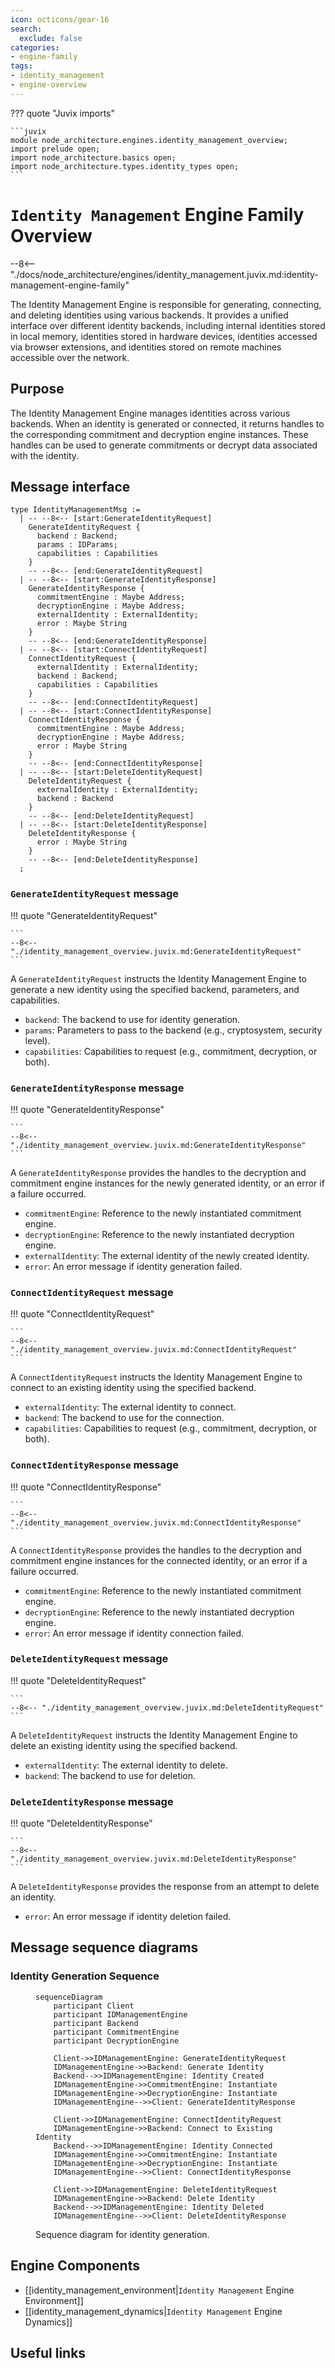 ```yaml
---
icon: octicons/gear-16
search:
  exclude: false
categories:
- engine-family
tags:
- identity_management
- engine-overview
---
```


??? quote "Juvix imports"

    ```juvix
    module node_architecture.engines.identity_management_overview;
    import prelude open;
    import node_architecture.basics open;
    import node_architecture.types.identity_types open;
    ```

# `Identity Management` Engine Family Overview

--8<-- "./docs/node_architecture/engines/identity_management.juvix.md:identity-management-engine-family"

The Identity Management Engine is responsible for generating, connecting, and deleting identities using various backends. It provides a unified interface over different identity backends, including internal identities stored in local memory, identities stored in hardware devices, identities accessed via browser extensions, and identities stored on remote machines accessible over the network.

## Purpose

The Identity Management Engine manages identities across various backends. When an identity is generated or connected, it returns handles to the corresponding commitment and decryption engine instances. These handles can be used to generate commitments or decrypt data associated with the identity.

## Message interface

<!-- --8<-- [start:IdentityManagementMsg] -->
```juvix
type IdentityManagementMsg :=
  | -- --8<-- [start:GenerateIdentityRequest]
    GenerateIdentityRequest {
      backend : Backend;
      params : IDParams;
      capabilities : Capabilities
    }
    -- --8<-- [end:GenerateIdentityRequest]
  | -- --8<-- [start:GenerateIdentityResponse]
    GenerateIdentityResponse {
      commitmentEngine : Maybe Address;
      decryptionEngine : Maybe Address;
      externalIdentity : ExternalIdentity;
      error : Maybe String
    }
    -- --8<-- [end:GenerateIdentityResponse]
  | -- --8<-- [start:ConnectIdentityRequest]
    ConnectIdentityRequest {
      externalIdentity : ExternalIdentity;
      backend : Backend;
      capabilities : Capabilities
    }
    -- --8<-- [end:ConnectIdentityRequest]
  | -- --8<-- [start:ConnectIdentityResponse]
    ConnectIdentityResponse {
      commitmentEngine : Maybe Address;
      decryptionEngine : Maybe Address;
      error : Maybe String
    }
    -- --8<-- [end:ConnectIdentityResponse]
  | -- --8<-- [start:DeleteIdentityRequest]
    DeleteIdentityRequest {
      externalIdentity : ExternalIdentity;
      backend : Backend
    }
    -- --8<-- [end:DeleteIdentityRequest]
  | -- --8<-- [start:DeleteIdentityResponse]
    DeleteIdentityResponse {
      error : Maybe String
    }
    -- --8<-- [end:DeleteIdentityResponse]
  ;
```
<!-- --8<-- [end:IdentityManagementMsg] -->

### `GenerateIdentityRequest` message

!!! quote "GenerateIdentityRequest"

    ```
    --8<-- "./identity_management_overview.juvix.md:GenerateIdentityRequest"
    ```

A `GenerateIdentityRequest` instructs the Identity Management Engine to generate a new identity using the specified backend, parameters, and capabilities.

- `backend`: The backend to use for identity generation.
- `params`: Parameters to pass to the backend (e.g., cryptosystem, security level).
- `capabilities`: Capabilities to request (e.g., commitment, decryption, or both).

### `GenerateIdentityResponse` message

!!! quote "GenerateIdentityResponse"

    ```
    --8<-- "./identity_management_overview.juvix.md:GenerateIdentityResponse"
    ```

A `GenerateIdentityResponse` provides the handles to the decryption and commitment engine instances for the newly generated identity, or an error if a failure occurred.

- `commitmentEngine`: Reference to the newly instantiated commitment engine.
- `decryptionEngine`: Reference to the newly instantiated decryption engine.
- `externalIdentity`: The external identity of the newly created identity.
- `error`: An error message if identity generation failed.

### `ConnectIdentityRequest` message

!!! quote "ConnectIdentityRequest"

    ```
    --8<-- "./identity_management_overview.juvix.md:ConnectIdentityRequest"
    ```

A `ConnectIdentityRequest` instructs the Identity Management Engine to connect to an existing identity using the specified backend.

- `externalIdentity`: The external identity to connect.
- `backend`: The backend to use for the connection.
- `capabilities`: Capabilities to request (e.g., commitment, decryption, or both).

### `ConnectIdentityResponse` message

!!! quote "ConnectIdentityResponse"

    ```
    --8<-- "./identity_management_overview.juvix.md:ConnectIdentityResponse"
    ```

A `ConnectIdentityResponse` provides the handles to the decryption and commitment engine instances for the connected identity, or an error if a failure occurred.

- `commitmentEngine`: Reference to the newly instantiated commitment engine.
- `decryptionEngine`: Reference to the newly instantiated decryption engine.
- `error`: An error message if identity connection failed.

### `DeleteIdentityRequest` message

!!! quote "DeleteIdentityRequest"

    ```
    --8<-- "./identity_management_overview.juvix.md:DeleteIdentityRequest"
    ```

A `DeleteIdentityRequest` instructs the Identity Management Engine to delete an existing identity using the specified backend.

- `externalIdentity`: The external identity to delete.
- `backend`: The backend to use for deletion.

### `DeleteIdentityResponse` message

!!! quote "DeleteIdentityResponse"

    ```
    --8<-- "./identity_management_overview.juvix.md:DeleteIdentityResponse"
    ```

A `DeleteIdentityResponse` provides the response from an attempt to delete an identity.

- `error`: An error message if identity deletion failed.

## Message sequence diagrams

### Identity Generation Sequence

<!-- --8<-- [start:message-sequence-diagram] -->
<figure markdown="span">

```mermaid
sequenceDiagram
    participant Client
    participant IDManagementEngine
    participant Backend
    participant CommitmentEngine
    participant DecryptionEngine

    Client->>IDManagementEngine: GenerateIdentityRequest
    IDManagementEngine->>Backend: Generate Identity
    Backend-->>IDManagementEngine: Identity Created
    IDManagementEngine->>CommitmentEngine: Instantiate
    IDManagementEngine->>DecryptionEngine: Instantiate
    IDManagementEngine-->>Client: GenerateIdentityResponse

    Client->>IDManagementEngine: ConnectIdentityRequest
    IDManagementEngine->>Backend: Connect to Existing Identity
    Backend-->>IDManagementEngine: Identity Connected
    IDManagementEngine->>CommitmentEngine: Instantiate
    IDManagementEngine->>DecryptionEngine: Instantiate
    IDManagementEngine-->>Client: ConnectIdentityResponse

    Client->>IDManagementEngine: DeleteIdentityRequest
    IDManagementEngine->>Backend: Delete Identity
    Backend-->>IDManagementEngine: Identity Deleted
    IDManagementEngine-->>Client: DeleteIdentityResponse
```

<figcaption markdown="span">
Sequence diagram for identity generation.
</figcaption>
</figure>
<!-- --8<-- [end:message-sequence-diagram] -->

## Engine Components

- [[identity_management_environment|`Identity Management` Engine Environment]]
- [[identity_management_dynamics|`Identity Management` Engine Dynamics]]

## Useful links
